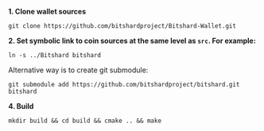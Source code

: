 **1. Clone wallet sources**

```
git clone https://github.com/bitshardproject/Bitshard-Wallet.git
```

**2. Set symbolic link to coin sources at the same level as `src`. For example:**

```
ln -s ../Bitshard bitshard
```

Alternative way is to create git submodule:

```
git submodule add https://github.com/bitshardproject/bitshard.git bitshard
```


**4. Build**

```
mkdir build && cd build && cmake .. && make
```
